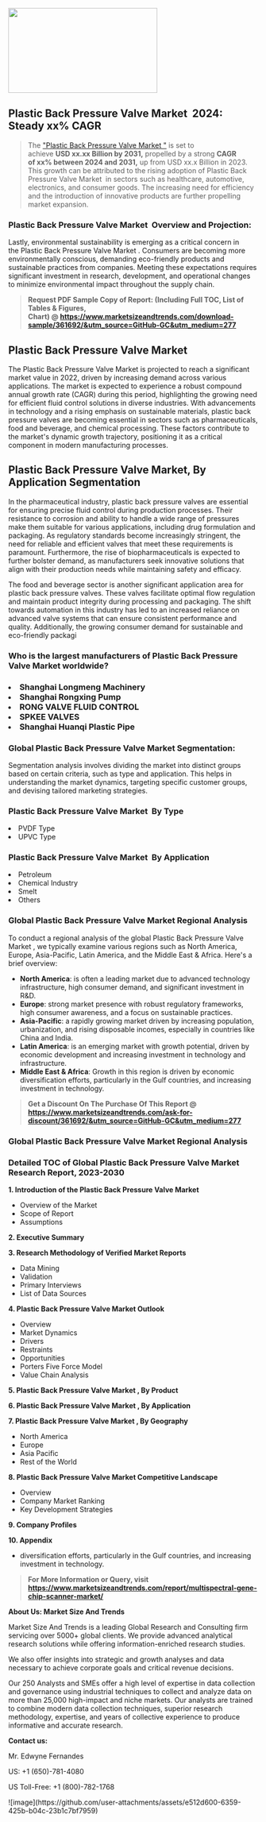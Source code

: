 <p><img class="alignnone size-medium wp-image-20088" src="https://ffe5etoiles.com/wp-content/uploads/2024/12/MST1-300x171.png" alt="" width="300" height="171" /></p><h2 id="ember46" class="ember-view reader-text-block__heading-2">Plastic Back Pressure Valve Market &nbsp;2024: Steady&nbsp;xx% CAGR</h2><blockquote id="ember47" class="ember-view reader-text-block__blockquote">The&nbsp;<a class="app-aware-link " href="https://www.marketsizeandtrends.com/download-sample/361692/&utm_source=GitHub-GC&utm_medium=277" target="_blank" data-test-app-aware-link="">"Plastic Back Pressure Valve Market "</a>&nbsp;is set to achieve&nbsp;<strong>USD&nbsp;xx.xx&nbsp;Billion by 2031,</strong>&nbsp;propelled by a strong&nbsp;<strong>CAGR of&nbsp;xx% between 2024 and 2031,</strong>&nbsp;up from USD xx.x Billion in 2023. This growth can be attributed to the rising adoption of&nbsp;Plastic Back Pressure Valve Market &nbsp;in sectors such as healthcare, automotive, electronics, and consumer goods. The increasing need for efficiency and the introduction of innovative products are further propelling market expansion.</blockquote><h3 id="ember48" class="ember-view reader-text-block__heading-3">Plastic Back Pressure Valve Market &nbsp;Overview and Projection:</h3><p id="ember49" class="ember-view reader-text-block__paragraph">Lastly, environmental sustainability is emerging as a critical concern in the&nbsp;Plastic Back Pressure Valve Market . Consumers are becoming more environmentally conscious, demanding eco-friendly products and sustainable practices from companies. Meeting these expectations requires significant investment in research, development, and operational changes to minimize environmental impact throughout the supply chain.</p><blockquote id="ember50" class="ember-view reader-text-block__blockquote"><strong>Request PDF Sample Copy of Report: (Including Full TOC, List of Tables &amp; Figures, Chart)&nbsp;@&nbsp;<strong><a href="https://www.marketsizeandtrends.com/download-sample/361692/&utm_source=GitHub-GC&utm_medium=277" target="_blank">https://www.marketsizeandtrends.com/download-sample/361692/&utm_source=GitHub-GC&utm_medium=277</a></strong></strong></blockquote><h3 class=""> <h2>Plastic Back Pressure Valve Market</h2><p>The Plastic Back Pressure Valve Market is projected to reach a significant market value in 2022, driven by increasing demand across various applications. The market is expected to experience a robust compound annual growth rate (CAGR) during this period, highlighting the growing need for efficient fluid control solutions in diverse industries. With advancements in technology and a rising emphasis on sustainable materials, plastic back pressure valves are becoming essential in sectors such as pharmaceuticals, food and beverage, and chemical processing. These factors contribute to the market's dynamic growth trajectory, positioning it as a critical component in modern manufacturing processes.</p><h2>Plastic Back Pressure Valve Market, By Application Segmentation</h2><p>In the pharmaceutical industry, plastic back pressure valves are essential for ensuring precise fluid control during production processes. Their resistance to corrosion and ability to handle a wide range of pressures make them suitable for various applications, including drug formulation and packaging. As regulatory standards become increasingly stringent, the need for reliable and efficient valves that meet these requirements is paramount. Furthermore, the rise of biopharmaceuticals is expected to further bolster demand, as manufacturers seek innovative solutions that align with their production needs while maintaining safety and efficacy.</p><p>The food and beverage sector is another significant application area for plastic back pressure valves. These valves facilitate optimal flow regulation and maintain product integrity during processing and packaging. The shift towards automation in this industry has led to an increased reliance on advanced valve systems that can ensure consistent performance and quality. Additionally, the growing consumer demand for sustainable and eco-friendly packagi</h3><h3 id="" class="">Who is the largest manufacturers of&nbsp;Plastic Back Pressure Valve Market  worldwide?</h3><h3 class=""></Li><Li>Shanghai Longmeng Machinery</Li><Li> Shanghai Rongxing Pump</Li><Li> RONG VALVE FLUID CONTROL</Li><Li> SPKEE VALVES</Li><Li> Shanghai Huanqi Plastic Pipe</h3><h3 id="ember53" class="ember-view reader-text-block__heading-3">Global&nbsp;Plastic Back Pressure Valve Market  Segmentation:</h3><p id="ember54" class="ember-view reader-text-block__paragraph">Segmentation analysis involves dividing the market into distinct groups based on certain criteria, such as type and application. This helps in understanding the market dynamics, targeting specific customer groups, and devising tailored marketing strategies.</p><h3 id="" class="">Plastic Back Pressure Valve Market &nbsp;By Type</h3><p></Li><Li>PVDF Type</Li><Li> UPVC Type</p><h3 id="" class="">Plastic Back Pressure Valve Market &nbsp;By Application</h3><p class=""></Li><Li>Petroleum</Li><Li> Chemical Industry</Li><Li> Smelt</Li><Li> Others</p><h3 id="ember62" class="ember-view reader-text-block__heading-3">Global Plastic Back Pressure Valve Market  Regional Analysis</h3><p id="ember63" class="ember-view reader-text-block__paragraph">To conduct a regional analysis of the global Plastic Back Pressure Valve Market , we typically examine various regions such as North America, Europe, Asia-Pacific, Latin America, and the Middle East &amp; Africa. Here's a brief overview:</p><ul><li><strong>North America</strong>: is often a leading market due to advanced technology infrastructure, high consumer demand, and significant investment in R&amp;D.</li><li><strong>Europe</strong>: strong market presence with robust regulatory frameworks, high consumer awareness, and a focus on sustainable practices.</li><li><strong>Asia-Pacific</strong>: a rapidly growing market driven by increasing population, urbanization, and rising disposable incomes, especially in countries like China and India.</li><li><strong>Latin America</strong>: is an emerging market with growth potential, driven by economic development and increasing investment in technology and infrastructure.</li><li><strong>Middle East &amp; Africa</strong>: Growth in this region is driven by economic diversification efforts, particularly in the Gulf countries, and increasing investment in technology.</li></ul><blockquote id="ember61" class="ember-view reader-text-block__blockquote"><strong>Get a Discount On The Purchase Of This Report @ <strong><a href="https://html-cleaner.com/" target="">https://www.marketsizeandtrends.com/ask-for-discount/361692/&utm_source=GitHub-GC&utm_medium=277</a></strong></strong></blockquote><h3 id="ember62" class="ember-view reader-text-block__heading-3">Global Plastic Back Pressure Valve Market  Regional Analysis</h3><h3 id="" class="">Detailed TOC of Global Plastic Back Pressure Valve Market  Research Report, 2023-2030</h3><p id="" class=""><strong>1. Introduction of the Plastic Back Pressure Valve Market </strong></p><ul><li>Overview of the Market</li><li>Scope of Report</li><li>Assumptions</li></ul><p id="" class=""><strong>2. Executive Summary</strong></p><p id="" class=""><strong>3. Research Methodology of Verified Market Reports</strong></p><ul><li>Data Mining</li><li>Validation</li><li>Primary Interviews</li><li>List of Data Sources</li></ul><p id="" class=""><strong>4. Plastic Back Pressure Valve Market  Outlook</strong></p><ul><li>Overview</li><li>Market Dynamics</li><li>Drivers</li><li>Restraints</li><li>Opportunities</li><li>Porters Five Force Model</li><li>Value Chain Analysis</li></ul><p id="" class=""><strong>5. Plastic Back Pressure Valve Market , By Product</strong></p><p id="" class=""><strong>6. Plastic Back Pressure Valve Market , By Application</strong></p><p id="" class=""><strong>7. Plastic Back Pressure Valve Market , By Geography</strong></p><ul><li>North America</li><li>Europe</li><li>Asia Pacific</li><li>Rest of the World</li></ul><p id="" class=""><strong>8. Plastic Back Pressure Valve Market  Competitive Landscape</strong></p><ul><li>Overview</li><li>Company Market Ranking</li><li>Key Development Strategies</li></ul><p id="" class=""><strong>9. Company Profiles</strong></p><p id="" class=""><strong>10. Appendix</strong></p><ul><li>diversification efforts, particularly in the Gulf countries, and increasing investment in technology.</li></ul><blockquote id="ember65" class="ember-view reader-text-block__blockquote"><strong>For More Information or Query, visit <strong><strong><a href="https://html-cleaner.com/" target="">https://www.marketsizeandtrends.com/report/multispectral-gene-chip-scanner-market/</a></strong></strong></strong></blockquote><p id="" class=""><strong>About Us: Market Size And Trends</strong></p><p id="" class="">Market Size And Trends is a leading Global Research and Consulting firm servicing over 5000+ global clients. We provide advanced analytical research solutions while offering information-enriched research studies.</p><p id="" class="">We also offer insights into strategic and growth analyses and data necessary to achieve corporate goals and critical revenue decisions.</p><p id="" class="">Our 250 Analysts and SMEs offer a high level of expertise in data collection and governance using industrial techniques to collect and analyze data on more than 25,000 high-impact and niche markets. Our analysts are trained to combine modern data collection techniques, superior research methodology, expertise, and years of collective experience to produce informative and accurate research.</p><p id="" class=""><strong>Contact us:</strong></p><p id="" class="">Mr. Edwyne Fernandes</p><p id="" class="">US: +1 (650)-781-4080</p><p id="" class="">US Toll-Free: +1 (800)-782-1768</p>
![image](https://github.com/user-attachments/assets/e512d600-6359-425b-b04c-23b1c7bf7959)
